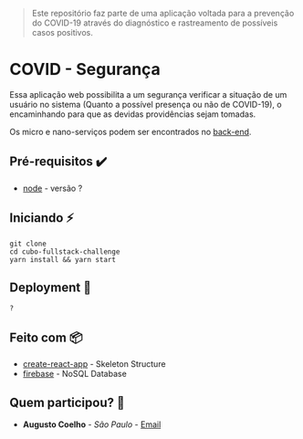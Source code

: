 > Este repositório faz parte de uma aplicação voltada para a prevenção do COVID-19 através do diagnóstico e rastreamento de possíveis casos positivos.

# COVID - Segurança

Essa aplicação web possibilita a um segurança verificar a situação de um usuário no sistema (Quanto a possível presença ou não de COVID-19), o encaminhando para que as devidas providências sejam tomadas.

Os micro e nano-serviços  podem ser encontrados no [back-end](https://github.com/cordeiro2020/covid-back).

## Pré-requisitos :heavy_check_mark:

* [node](https://nodejs.org/en/) - versão ?

## Iniciando :zap:
    git clone 
    cd cubo-fullstack-challenge
    yarn install && yarn start

## Deployment :rocket:

    ?

## Feito com :package:

* [create-react-app](https://github.com/facebook/create-react-app) - Skeleton Structure
* [firebase](https://www.npmjs.com/package/firebase) - NoSQL Database

## Quem participou? :busts_in_silhouette:

* **Augusto Coelho** - *São Paulo* - [Email](mailto:augustocoelhohenriques@gmail.com.br)
